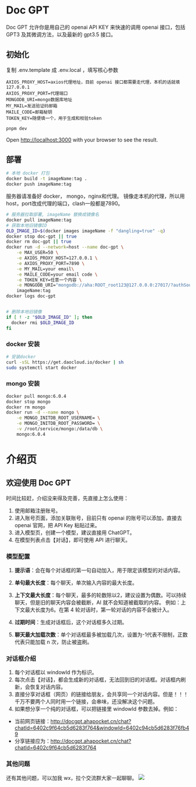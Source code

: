 # Doc GPT 

Doc GPT 允许你是用自己的 openai API KEY 来快速的调用 openai 接口，包括 GPT3 及其微调方法，以及最新的 gpt3.5 接口。

## 初始化
复制 .env.template 成 .env.local ，填写核心参数  

```
AXIOS_PROXY_HOST=axios代理地址，目前 openai 接口都需要走代理，本机的话就填 127.0.0.1
AXIOS_PROXY_PORT=代理端口
MONGODB_URI=mongo数据库地址
MY_MAIL=发送验证码邮箱
MAILE_CODE=邮箱秘钥
TOKEN_KEY=随便填一个，用于生成和校验token
```

```bash
pnpm dev
```
Open [http://localhost:3000](http://localhost:3000) with your browser to see the result.

## 部署

```bash
# 本地 docker 打包
docker build -t imageName:tag .
docker push imageName:tag
```

服务器请准备好 docker， mongo，nginx和代理。 镜像走本机的代理，所以用 host，port改成代理的端口，clash一般都是7890。

```bash
# 服务器拉取部署, imageName 替换成镜像名
docker pull imageName:tag
# 获取本地旧镜像ID
OLD_IMAGE_ID=$(docker images imageName -f "dangling=true" -q)
docker stop doc-gpt || true
docker rm doc-gpt || true
docker run -d --network=host --name doc-gpt \
    -e MAX_USER=50 \
    -e AXIOS_PROXY_HOST=127.0.0.1 \
    -e AXIOS_PROXY_PORT=7890 \
    -e MY_MAIL=your email\
    -e MAILE_CODE=your email code \
    -e TOKEN_KEY=任意一个内容 \
    -e MONGODB_URI="mongodb://aha:ROOT_root123@127.0.0.0:27017/?authSource=admin&readPreference=primary&appname=MongoDB%20Compass&ssl=false" \
    imageName:tag
docker logs doc-gpt


# 删除本地旧镜像
if [ ! -z "$OLD_IMAGE_ID" ]; then
  docker rmi $OLD_IMAGE_ID
fi
```

### docker 安装
```bash
# 安装docker
curl -sSL https://get.daocloud.io/docker | sh
sudo systemctl start docker
```

### mongo 安装
```bash
docker pull mongo:6.0.4
docker stop mongo
docker rm mongo
docker run -d --name mongo \
    -e MONGO_INITDB_ROOT_USERNAME= \
    -e MONGO_INITDB_ROOT_PASSWORD= \
    -v /root/service/mongo:/data/db \
    mongo:6.0.4
```


# 介绍页

## 欢迎使用 Doc GPT

时间比较赶，介绍没来得及完善，先直接上怎么使用：  

1. 使用邮箱注册账号。  
2. 进入账号页面，添加关联账号，目前只有 openai 的账号可以添加，直接去 openai 官网，把 API Key 粘贴过来。  
3. 进入模型页，创建一个模型，建议直接用 ChatGPT。    
4. 在模型列表点击【对话】，即可使用 API 进行聊天。  

### 模型配置

1. **提示语**：会在每个对话框的第一句自动加入，用于限定该模型的对话内容。  


2. **单句最大长度**：每个聊天，单次输入内容的最大长度。  


3. **上下文最大长度**：每个聊天，最多的轮数除以2，建议设置为偶数。可以持续聊天，但是旧的聊天内容会被截断，AI 就不会知道被截取的内容。 
例如：上下文最大长度为6。在第 4 轮对话时，第一轮对话的内容不会被计入。

4. **过期时间**：生成对话框后，这个对话框多久过期。  

5. **聊天最大加载次数**：单个对话框最多被加载几次，设置为-1代表不限制，正数代表只能加载 n 次，防止被盗刷。  

### 对话框介绍

1. 每个对话框以 windowId 作为标识。  
2. 每次点击【对话】，都会生成新的对话框，无法回到旧的对话框。对话框内刷新，会恢复对话内容。  
3. 直接分享对话框（网页）的链接给朋友，会共享同一个对话内容。但是！！！千万不要两个人同时用一个链接，会串味，还没解决这个问题。  
4. 如果想分享一个纯的对话框，可以把链接里 windowId 参数去掉。例如：  

* 当前网页链接：http://docgpt.ahapocket.cn/chat?chatId=6402c9f64cb5d6283f764&windowId=6402c94cb5d6283f76fb49  
* 分享链接应为：http://docgpt.ahapocket.cn/chat?chatId=6402c9f64cb5d6283f764  

### 其他问题
还有其他问题，可以加我 wx，拉个交流群大家一起聊聊。
![](/icon/erweima.jpg)